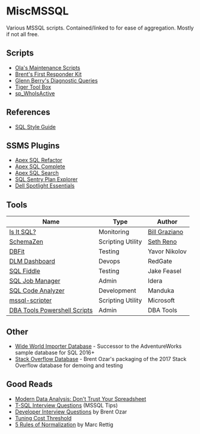 # MiscMSSQL
Various MSSQL scripts. Contained/linked to for ease of aggregation. Mostly if not all free. 

## Scripts
- [Ola's Maintenance Scripts](https://ola.hallengren.com/sql-server-backup.html)
- [Brent's First Responder Kit](https://github.com/BrentOzarULTD/SQL-Server-First-Responder-Kit)
- [Glenn Berry's Diagnostic Queries](https://www.sqlskills.com/blogs/glenn/category/dmv-queries/)
- [Tiger Tool Box](https://github.com/Microsoft/tigertoolbox)
- [sp_WhoIsActive](http://whoisactive.com/)

## References

- [SQL Style Guide](http://www.sqlstyle.guide/)

## SSMS Plugins
- [Apex SQL Refactor](http://www.apexsql.com/sql_tools_refactor.aspx)
- [Apex SQL Complete](http://www.apexsql.com/sql_tools_complete.aspx)
- [Apex SQL Search](http://www.apexsql.com/sql_tools_search.aspx)
- [SQL Sentry Plan Explorer](https://www.sentryone.com/plan-explorer/)
- [Dell Spotlight Essentials](https://www.spotlightessentials.com/spotlight-extensions)

## Tools
 | Name             | Type                 | Author |
 ---- | ---- | --- 
 | [Is It SQL?][isitsql] | Monitoring | [Bill Graziano](http://www.scalesql.com/about.html)  |
 | [SchemaZen][schemazen] | Scripting Utility | [Seth Reno](https://github.com/sethreno)  |
 | [DBFit][dbfit] | Testing | Yavor Nikolov  |
 | [DLM Dashboard](http://www.red-gate.com/products/dlm/dlm-dashboard/) | Devops | RedGate  |
 | [SQL Fiddle][fiddle] | Testing | Jake Feasel  |
 | [SQL Job Manager](https://www.idera.com/productssolutions/freetools/sqljobmanager) | Admin | Idera  |
 | [SQL Code Analyzer](http://www.manduka.tech/#/home) | Development | Manduka  |
 | [mssql-scripter](https://github.com/Microsoft/sql-xplat-cli/) | Scripting Utility | Microsoft  |
 | [DBA Tools Powershell Scripts](http://www.dbatools.io) | Admin | DBA Tools  |

## Other
- [Wide World Importer Database](https://github.com/Microsoft/sql-server-samples) - Successor to the AdventureWorks sample database for SQL 2016+
- [Stack Overflow Database](https://www.brentozar.com/archive/2017/07/new-stack-overflow-public-database-available-2017-06/) - Brent Ozar's packaging of the 2017 Stack Overflow database for demoing and testing

## Good Reads
- [Modern Data Analysis: Don't Trust Your Spreadsheet][betterment]
- [T-SQL Interview Questions](https://www.mssqltips.com/sqlservertip/1450/sql-server-developer-tsql-interview-questions/) (MSSQL Tips)
- [Developer Interview Questions](https://www.brentozar.com/archive/2009/06/top-10-developer-interview-questions-about-sql-server/) by Brent Ozar
- [Tuning Cost Threshold](http://sqlblog.com/blogs/jonathan_kehayias/archive/2010/01/19/tuning-cost-threshold-of-parallelism-from-the-plan-cache.aspx)
- [5 Rules of Normalization][normrules] by Marc Rettig

[betterment]: https://www.betterment.com/resources/inside-betterment/engineering/modern-data-analysis-dont-trust-your-spreadsheet/
  "Betterment Blog"
[isitsql]: http://www.scalesql.com/isitsql/
  "Is It SQL?"
[schemazen]: https://github.com/sethreno/schemazen#schemazen---script-and-create-sql-server-objects-quickly
  "SchemaZen"
[dbfit]: http://www.methodsandtools.com/tools/dbfit.php
  "DB Fit"
[fiddle]: http://sqlfiddle.com/
  "SQL Fiddle"
[normrules]: https://github.com/LowlyDBA/miscmssql/blob/master/Best%20Practices/Marc_Rettig_5_Rules_of_Normalization_Poster.pdf
  "5 Rules of Normalization"
